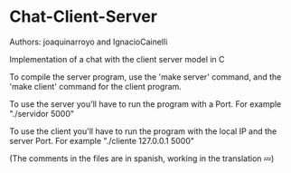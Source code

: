# Chat-Client-Server

Authors: joaquinarroyo and IgnacioCainelli

Implementation of a chat with the client server model in C

To compile the server program, use the 'make server' command, and the 'make client' command for the client program.

To use the server you'll have to run the program with a Port. For example "./servidor 5000"

To use the client you'll have to run the program with the local IP and the server Port. For example "./cliente 127.0.0.1 5000"

(The comments in the files are in spanish, working in the translation 💤)
